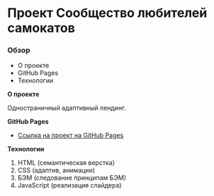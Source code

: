 # Проект Сообщество любителей самокатов

### Обзор
* О проекте
* GitHub Pages
* Технологии

**О проекте**

Одностраничный адаптивный лендинг.

**GitHub Pages**

* [Ссылка на проект на GitHub Pages](https://ailushka.github.io/go-scooter-pass/)

**Технологии**

1. HTML (семантическая верстка)
2. CSS (адаптив, анимации)
3. БЭМ (следование принципам БЭМ) 
4. JavaScript (реализация слайдера)
